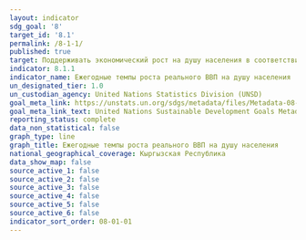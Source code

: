 ```yaml
---
layout: indicator
sdg_goal: '8'
target_id: '8.1'
permalink: /8-1-1/
published: true
target: Поддерживать экономический рост на душу населения в соответствии с национальными условиями и, в частности, рост валового внутреннего продукта на уровне не менее 7 процентов в год в наименее развитых странах
indicator: 8.1.1
indicator_name: Ежегодные темпы роста реального ВВП на душу населения
un_designated_tier: 1.0
un_custodian_agency: United Nations Statistics Division (UNSD)
goal_meta_link: https://unstats.un.org/sdgs/metadata/files/Metadata-08-01-01.pdf
goal_meta_link_text: United Nations Sustainable Development Goals Metadata (PDF 232 KB)
reporting_status: complete
data_non_statistical: false
graph_type: line
graph_title: Ежегодные темпы роста реального ВВП на душу населения
national_geographical_coverage: Кыргызская Республика
data_show_map: false
source_active_1: false
source_active_2: false
source_active_3: false
source_active_4: false
source_active_5: false
source_active_6: false
indicator_sort_order: 08-01-01
---
```

